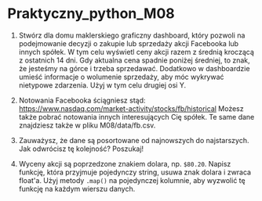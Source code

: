 # Praktyczny_python_M08

1. Stwórz dla domu maklerskiego graficzny dashboard, który pozwoli na podejmowanie decyzji o zakupie lub sprzedaży akcji Facebooka lub innych spółek. W tym celu wyświetl ceny akcji razem z średnią kroczącą z ostatnich 14 dni. Gdy aktualna cena spadnie poniżej średniej, to znak, że jesteśmy na górce i trzeba sprzedawać. Dodatkowo w dashboardzie umieść informacje o wolumenie sprzedaży, aby móc wykrywać nietypowe zdarzenia. Użyj w tym celu drugiej osi Y.

2. Notowania Facebooka ściągniesz stąd: https://www.nasdaq.com/market-activity/stocks/fb/historical Możesz także pobrać notowania innych interesujących Cię spółek. Te same dane znajdziesz także w pliku M08/data/fb.csv.

3. Zauważysz, że dane są posortowane od najnowszych do najstarszych. Jak odwrócisz tę kolejność? Poszukaj!

4. Wyceny akcji są poprzedzone znakiem dolara, np. `$80.20`. Napisz funkcję, która przyjmuje pojedynczy string, usuwa znak dolara i zwraca float'a. Użyj metody `.map()` na pojedynczej kolumnie, aby wyzwolić tę funkcję na każdym wierszu danych.